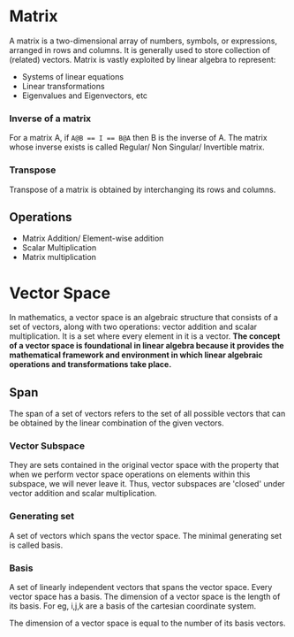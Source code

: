 # Matrix
A matrix is a two-dimensional array of numbers, symbols, or expressions, arranged in rows and columns. It is generally used to store collection of (related) vectors. Matrix is vastly exploited by linear algebra to represent: 
 - Systems of linear equations
 - Linear transformations
 - Eigenvalues and Eigenvectors, etc

### Inverse of a matrix
For a matrix A, if ```A@B == I == B@A``` then B is the inverse of A.
The matrix whose inverse exists is called Regular/ Non Singular/ Invertible matrix. 

### Transpose
Transpose of a matrix is obtained by interchanging its rows and columns.

## Operations
 - Matrix Addition/ Element-wise addition
 - Scalar Multiplication
 - Matrix multiplication

# Vector Space
In mathematics, a vector space is an algebraic structure that consists of a set of vectors, along with two operations: vector addition and scalar multiplication.
It is a set where every element in it is a vector.
**The concept of a vector space is foundational in linear algebra because it provides the mathematical framework and environment in which linear algebraic operations and transformations take place.**

## Span
The span of a set of vectors refers to the set of all possible vectors that can be obtained by the linear combination of the given vectors.

### Vector Subspace
They are sets contained in the original vector space with the property that when we perform vector space operations on elements within this subspace, we will never leave it.
Thus, vector subspaces are 'closed' under vector addition and scalar multiplication.

### Generating set
A set of vectors which spans the vector space. The minimal generating set is called basis.

### Basis
A set of linearly independent vectors that spans the vector space. Every vector space has a basis. The dimension of a vector space is the length of its basis.
For eg, i,j,k are a basis of the cartesian coordinate system.

The dimension of a vector space is equal to the number of its basis vectors.




